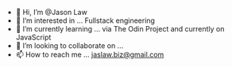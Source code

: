 - 👋 Hi, I’m @Jason Law
- 👀 I’m interested in ... Fullstack engineering
- 🌱 I’m currently learning ... via The Odin Project and currently on JavaScript
- 💞️ I’m looking to collaborate on ... 
- 📫 How to reach me ... jaslaw.biz@gmail.com

<!---
JLifeOne/JLifeOne is a ✨ special ✨ repository because its `README.md` (this file) appears on your GitHub profile.
You can click the Preview link to take a look at your changes.
--->
